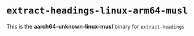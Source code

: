 # `extract-headings-linux-arm64-musl`

This is the **aarch64-unknown-linux-musl** binary for `extract-headings`
